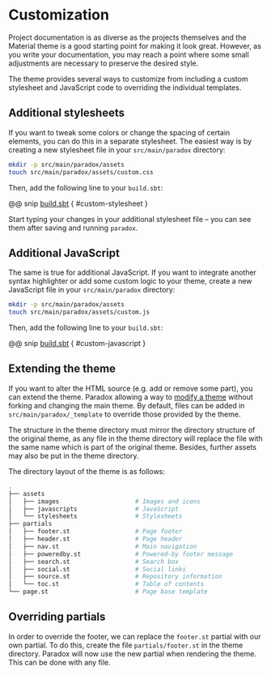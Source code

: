 # Customization

Project documentation is as diverse as the projects themselves and the Material
theme is a good starting point for making it look great. However, as you write
your documentation, you may reach a point where some small adjustments are
necessary to preserve the desired style.

The theme provides several ways to customize from including a custom stylesheet
and JavaScript code to overriding the individual templates.

## Additional stylesheets

If you want to tweak some colors or change the spacing of certain elements,
you can do this in a separate stylesheet. The easiest way is by creating a
new stylesheet file in your `src/main/paradox` directory:

``` sh
mkdir -p src/main/paradox/assets
touch src/main/paradox/assets/custom.css
```

Then, add the following line to your `build.sbt`:

@@ snip [build.sbt]($root$/build.sbt) { #custom-stylesheet }

Start typing your changes in your additional stylesheet file – you can see them
after saving and running `paradox`.

## Additional JavaScript

The same is true for additional JavaScript. If you want to integrate another
syntax highlighter or add some custom logic to your theme, create a new
JavaScript file in your `src/main/paradox` directory:

``` sh
mkdir -p src/main/paradox/assets
touch src/main/paradox/assets/custom.js
```

Then, add the following line to your `build.sbt`:

@@ snip [build.sbt]($root$/build.sbt) { #custom-javascript }

## Extending the theme

If you want to alter the HTML source (e.g. add or remove some part), you can
extend the theme. Paradox allowing a way to [modify a theme] without
forking and changing the main theme. By default, files can be added in
`src/main/paradox/_template` to override those provided by the theme.

 [modify a theme]: http://developer.lightbend.com/docs/paradox/current/customization/theming.html#modify-a-theme

The structure in the theme directory must mirror the directory structure of the
original theme, as any file in the theme directory will replace the file with
the same name which is part of the original theme. Besides, further assets
may also be put in the theme directory.

The directory layout of the theme is as follows:

``` sh
.
├── assets
│   ├── images                     # Images and icons
│   ├── javascripts                # JavaScript
│   └── stylesheets                # Stylesheets
├── partials
│   ├── footer.st                  # Page footer
│   ├── header.st                  # Page header
│   ├── nav.st                     # Main navigation
│   ├── poweredby.st               # Powered-by footer message
│   ├── search.st                  # Search box
│   ├── social.st                  # Social links
│   ├── source.st                  # Repository information
│   └── toc.st                     # Table of contents
└── page.st                        # Page base template
```

## Overriding partials

In order to override the footer, we can replace the `footer.st` partial with
our own partial. To do this, create the file `partials/footer.st` in the
theme directory. Paradox will now use the new partial when rendering the theme.
This can be done with any file.
